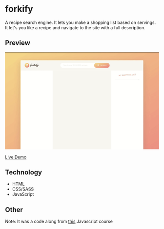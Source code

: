 # forkify
A recipe search engine. It lets you make a shopping list based on servings. It let's you like a recipe and navigate to the site with a full description.

## Preview
![](./pizza-rev.gif)

[Live Demo](https://numeroflip.github.io/forkify/#35477) 


## Technology

* HTML
* CSS/SASS
* JavaScript

## Other
Note: It was a code along from [this](https://www.udemy.com/course/the-complete-javascript-course/) Javascript course